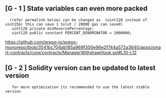 ## [G - 1 ] State variables can even more  packed 
      (refer permalink below) can be changed as  (uint128 instead of uint256) this can save 1 Sslot ( 20000 gas can saved)
       uint128 private minReservePercentage;
       uint128 public constant PERCENT_DENOMINATOR = 1000000;

https://github.com/prepo-io/prepo-monorepo/blob/3541bc704ab185a969f300e96e2f744a572a3640/apps/smart-contracts/core/contracts/ManagerWithdrawHook.sol#L10-L12

## [G - 2 ] Solidity version can be updated to latest version   
       for more optimization its recommended to use the latest stable version

